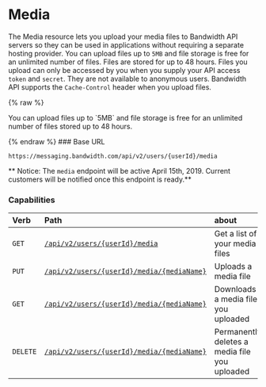 
# Media
The Media resource lets you upload your media files to Bandwidth API servers so they can be used in applications without requiring a separate hosting provider. You can upload files up to `5MB` and file storage is free for an unlimited number of files. Files are stored for up to 48 hours. Files you upload can only be accessed by you when you supply your API access `token` and `secret`. They are not available to anonymous users. Bandwidth API supports the `Cache-Control` header when you upload files.

{% raw %}
<aside class="alert general small">
<p>
You can upload files up to `5MB` and file storage is free for an unlimited number of files stored up to 48 hours.
</p>
</aside>
{% endraw %}
### Base URL

`https://messaging.bandwidth.com/api/v2/users/{userId}/media`

** Notice: The `media` endpoint will be active April 15th, 2019. Current customers will be notified once this endpoint is ready.**
### Capabilities

| Verb                               | Path                                                              | about                                         |
|:-----------------------------------|:------------------------------------------------------------------|:----------------------------------------------|
| <code class="get">GET</code>       | [`/api/v2/users/{userId}/media`](listMedia.md)                         | Get a list of your media files                |
| <code class="put">PUT</code>       | [`/api/v2/users/{userId}/media/{mediaName}`](uploadMedia.md)    | Uploads a media file                          |
| <code class="get">GET</code>       | [`/api/v2/users/{userId}/media/{mediaName}`](getMedia.md)    | Downloads a media file you uploaded           |
| <code class="delete">DELETE</code> | [`/api/v2/users/{userId}/media/{mediaName}`](deleteMedia.md) | Permanently deletes a media file you uploaded |
